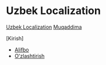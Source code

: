 # Uzbek Localization

[Uzbek Localization](./bob-00-00-uzbekl10n.md)
[Muqaddima](./bob-00-01-muqaddima.md)

[Kirish]
- [Alifbo](./bob-01-00-alifbo.md)
- [Oʻzlashtirish](./bob-01-01-oʻzlashtirish.md)